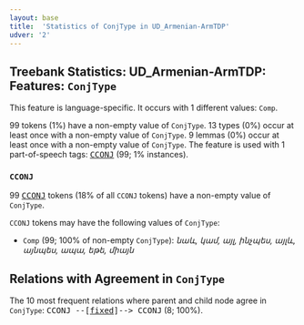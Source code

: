 ```yaml
---
layout: base
title:  'Statistics of ConjType in UD_Armenian-ArmTDP'
udver: '2'
---
```


## Treebank Statistics: UD_Armenian-ArmTDP: Features: `ConjType`

This feature is language-specific.
It occurs with 1 different values: `Comp`.

99 tokens (1%) have a non-empty value of `ConjType`.
13 types (0%) occur at least once with a non-empty value of `ConjType`.
9 lemmas (0%) occur at least once with a non-empty value of `ConjType`.
The feature is used with 1 part-of-speech tags: <tt><a href="hy_armtdp-pos-CCONJ.html">CCONJ</a></tt> (99; 1% instances).

### `CCONJ`

99 <tt><a href="hy_armtdp-pos-CCONJ.html">CCONJ</a></tt> tokens (18% of all `CCONJ` tokens) have a non-empty value of `ConjType`.

`CCONJ` tokens may have the following values of `ConjType`:

* `Comp` (99; 100% of non-empty `ConjType`): <em>նաև, կամ, այլ, ինչպես, այլև, այնպես, ապա, եթե, միայն</em>

## Relations with Agreement in `ConjType`

The 10 most frequent relations where parent and child node agree in `ConjType`:
<tt>CCONJ --[<tt><a href="hy_armtdp-dep-fixed.html">fixed</a></tt>]--> CCONJ</tt> (8; 100%).

